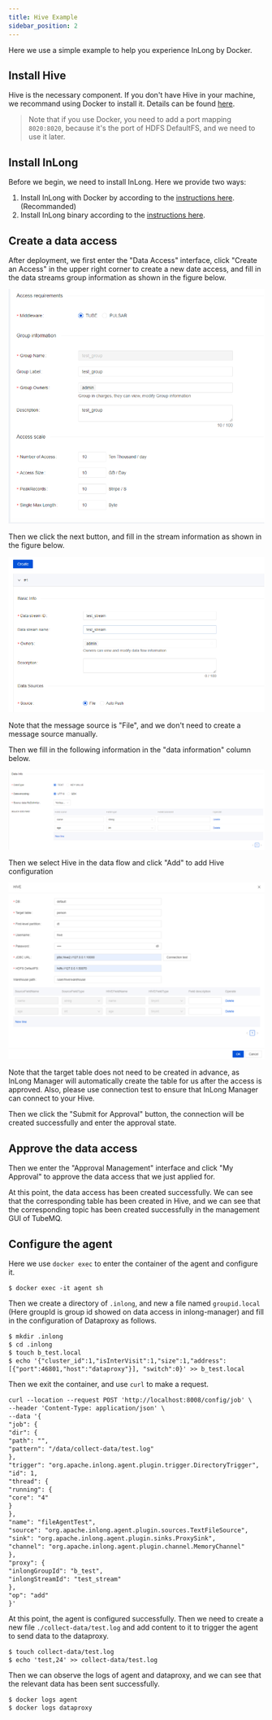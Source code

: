 ```yaml
---
title: Hive Example
sidebar_position: 2
---
```


Here we use a simple example to help you experience InLong by Docker.

## Install Hive
Hive is the necessary component. If you don't have Hive in your machine, we recommand using Docker to install it. Details can be found [here](https://github.com/big-data-europe/docker-hive).

> Note that if you use Docker, you need to add a port mapping `8020:8020`, because it's the port of HDFS DefaultFS, and we need to use it later.

## Install InLong
Before we begin, we need to install InLong. Here we provide two ways:
1. Install InLong with Docker by according to the [instructions here](deployment/docker.md).(Recommanded)
2. Install InLong binary according to the [instructions here](deployment/bare_metal.md).

## Create a data access
After deployment, we first enter the "Data Access" interface, click "Create an Access" in the upper right corner to create a new date access, and fill in the data streams group information as shown in the figure below.

![Create Group](img/create-group.png)

Then we click the next button, and fill in the stream information as shown in the figure below.

![Create Stream](img/create-stream.png)

Note that the message source is "File", and we don't need to create a message source manually.

Then we fill in the following information in the "data information" column below.

![Data Information](img/data-information.png)

Then we select Hive in the data flow and click "Add" to add Hive configuration

![Hive Config](img/hive-config.png)

Note that the target table does not need to be created in advance, as InLong Manager will automatically create the table for us after the access is approved. Also, please use connection test to ensure that InLong Manager can connect to your Hive.

Then we click the "Submit for Approval" button, the connection will be created successfully and enter the approval state.

## Approve the data access
Then we enter the "Approval Management" interface and click "My Approval" to approve the data access that we just applied for.

At this point, the data access has been created successfully. We can see that the corresponding table has been created in Hive, and we can see that the corresponding topic has been created successfully in the management GUI of TubeMQ.

## Configure the agent
Here we use `docker exec` to enter the container of the agent and configure it.
```
$ docker exec -it agent sh
```

Then we create a directory of `.inlong`, and new a file named `groupid.local` (Here groupId is group id showed on data access in inlong-manager) and fill in the configuration of Dataproxy as follows.
```
$ mkdir .inlong
$ cd .inlong
$ touch b_test.local
$ echo '{"cluster_id":1,"isInterVisit":1,"size":1,"address": [{"port":46801,"host":"dataproxy"}], "switch":0}' >> b_test.local
```

Then we exit the container, and use `curl` to make a request.
```
curl --location --request POST 'http://localhost:8008/config/job' \
--header 'Content-Type: application/json' \
--data '{
"job": {
"dir": {
"path": "",
"pattern": "/data/collect-data/test.log"
},
"trigger": "org.apache.inlong.agent.plugin.trigger.DirectoryTrigger",
"id": 1,
"thread": {
"running": {
"core": "4"
}
},
"name": "fileAgentTest",
"source": "org.apache.inlong.agent.plugin.sources.TextFileSource",
"sink": "org.apache.inlong.agent.plugin.sinks.ProxySink",
"channel": "org.apache.inlong.agent.plugin.channel.MemoryChannel"
},
"proxy": {
"inlongGroupId": "b_test",
"inlongStreamId": "test_stream"
},
"op": "add"
}'
```

At this point, the agent is configured successfully.
Then we need to create a new file `./collect-data/test.log` and add content to it to trigger the agent to send data to the dataproxy.

```
$ touch collect-data/test.log
$ echo 'test,24' >> collect-data/test.log
```

Then we can observe the logs of agent and dataproxy, and we can see that the relevant data has been sent successfully.

```
$ docker logs agent
$ docker logs dataproxy
```

